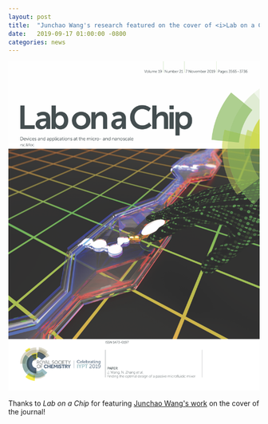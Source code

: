 ```yaml
---
layout: post
title:  "Junchao Wang's research featured on the cover of <i>Lab on a Chip</i>"
date:   2019-09-17 01:00:00 -0800
categories: news
---
```


![](/assets/optimal-mixers-cover.png) 

Thanks to *Lab on a Chip* for featuring [Junchao Wang's work](https://pubs.rsc.org/en/content/articlelanding/2019/lc/c9lc00546c) on the cover of the journal!